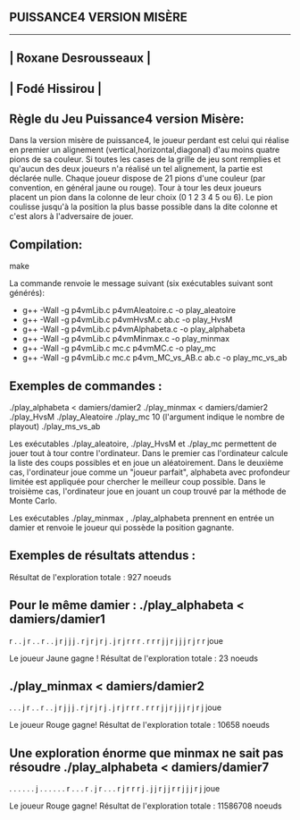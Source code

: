 PUISSANCE4 VERSION MISÈRE 
---------------------------------------------------------

------------------------------
|   Roxane Desrousseaux      |
---------------------------------------------------------
|   Fodé Hissirou            |
------------------------------


Règle du Jeu Puissance4 version Misère:
---------------------------------------------------------

Dans la version misère de puissance4, le joueur perdant est celui qui réalise en premier un alignement (vertical,horizontal,diagonal) d'au moins quatre pions de sa couleur. 
Si toutes les cases de la grille de jeu sont remplies et qu'aucun des deux joueurs n'a réalisé un tel alignement, la partie est déclarée nulle. 
Chaque joueur dispose de 21 pions d'une couleur (par convention, en général jaune ou rouge). Tour à tour les deux joueurs placent un pion dans la colonne de leur choix (0 1 2 3 4 5 ou 6).
Le pion coulisse jusqu'à la position la plus basse possible dans la dite colonne et c'est alors à l'adversaire de jouer.


Compilation:
---------------------------------------------------------
make

La commande renvoie le message suivant (six exécutables suivant sont générés):

* g++ -Wall -g p4vmLib.c p4vmAleatoire.c -o play_aleatoire
* g++ -Wall -g p4vmLib.c p4vmHvsM.c ab.c -o play_HvsM
* g++ -Wall -g p4vmLib.c p4vmAlphabeta.c -o play_alphabeta
* g++ -Wall -g p4vmLib.c p4vmMinmax.c -o play_minmax
* g++ -Wall -g p4vmLib.c mc.c p4vmMC.c -o play_mc
* g++ -Wall -g p4vmLib.c mc.c p4vm_MC_vs_AB.c ab.c -o play_mc_vs_ab

Exemples de commandes : 
---------------------------------------------------------
./play_alphabeta < damiers/damier2
./play_minmax < damiers/damier2
./play_HvsM
./play_Aleatoire
./play_mc 10     (l'argument indique le nombre de playout)
./play_ms_vs_ab

Les exécutables ./play_aleatoire,  ./play_HvsM et ./play_mc permettent de jouer tout à tour contre l'ordinateur.
Dans le premier cas l'ordinateur calcule la liste des coups possibles et en joue un aléatoirement.
Dans le deuxième cas, l'ordinateur joue comme un "joueur parfait", alphabeta avec profondeur limitée est appliquée pour chercher le meilleur coup possible.
Dans le troisième cas, l'ordinateur joue en jouant un coup trouvé par la méthode de Monte Carlo. 

Les exécutables ./play_minmax , ./play_alphabeta prennent en entrée un damier et renvoie le joueur qui possède la position gagnante.




Exemples de résultats attendus :
---------------------------------------------------------

Résultat de l'exploration totale : 927 noeuds

Pour le même damier : 
./play_alphabeta < damiers/damier1
---------------------------------------------------------
 r . . j r . .
 r . . j r j j
 j . r j r j r
 j . j r j r r
 r . r r r j j
 r j j j r j r
r joue

Le joueur Jaune gagne !
Résultat de l'exploration totale : 23 noeuds


./play_minmax < damiers/damier2
---------------------------------------------------------
 . . . j r . .
 r . . j r j j
 j . r j r j r
 j . j r j r r
 r . r r r j j
 r j j j r j r
j joue

Le joueur Rouge gagne!
Résultat de l'exploration totale : 10658 noeuds



Une exploration énorme que minmax ne sait pas résoudre
./play_alphabeta < damiers/damier7
---------------------------------------------------------
 . . . . . . j
 . . . . . . r
 . . . r . j r
 . . . r j r r
 r j . j j r j
 j r r j j j r
j joue


Le joueur Rouge gagne!
Résultat de l'exploration totale : 11586708 noeuds

